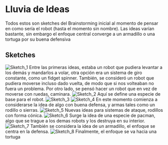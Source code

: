 # Lluvia de Ideas

Todos estos son sketches del Brainstorming inicial al momento de pensar en como sería el robot (hasta el momento sin nombre).
Las ideas varían bastante, sin embargo el enfoque central converge a un armadillo o una tortuga por su buena defensiva

## Sketches
![Sketch_1](./sketch_01.jpg)
Entre las primeras ideas, estaba un robot que pudiera levantar a los demás y mandarlos a volar, otra opción era un sistema de giro constante, como un fidget spinner. También, se consideró un robot que pudiera moverse incluso dado vuelta, de modo que si nos volteaban no fuera un problema. Por otro lado, se pensó hacer un robot que en vez de moverse con ruedas, caminara. 
![Sketch_2](./sketch_02.jpg)
Aquí se define una especie de base para el robot.
![Sketch_3](./sketch_03.jpg)
![Sketch_4](./sketch_04.jpg)
En este momento comienza a considerarse la idea de algo con buena defensa, y armas tales como un rodillo o sierras.
![Sketch_5](./sketch_05.jpg)
Nuevas ideas para sistemas de ataque, rodillos con forma cónica.
![Sketch_6](./sketch_06.jpg)
Surge la idea de una especie de pacman, algo que se trague a los demas robots y los destruya en su interior.
![Sketch_7](./sketch_07.jpg)
También se considera la idea de un armadillo, el enfoque se centra en la defensa.
![Sketch_8](./sketch_08.jpg)
Finalmente, el enfoque se va hacia una tortuga
